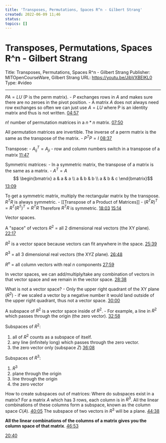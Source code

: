 ```yaml
---
title: 'Transposes, Permutations, Spaces R^n - Gilbert Strang'
created: 2022-06-09 11;46
status:
topics: []
---
```

# Transposes, Permutations, Spaces R^n - Gilbert Strang
Title: Transposes, Permutations, Spaces R^n - Gilbert Strang
Publisher: MITOpenCourseWare, Gilbert Strang
URL: https://youtu.be/JibVXBElKL0
Type: #video

---

$PA=LU$ (P is the perm matrix).
	- $P$ exchanges rows in $A$ and makes sure there are no zeroes in the pivot position.
	- A matrix $A$ does not always need row exchanges so often we can just use $A=LU$ where P is an identity matrix and thus is not written.
[04:57](https://youtu.be/JibVXBElKL0#t=297.58456902098084)

$n!$ number of permutation matrices in a $n*n$ matrix.
[07:50](https://youtu.be/JibVXBElKL0#t=470.56206887411497)

All permutation matrices are invertible. The inverse of a perm matrix is the same as the transpose of the matrix.
	- $P^TP=I$
[08:37](https://youtu.be/JibVXBElKL0#t=517.1975308378753)

Transpose:
	- $A^T_{ij} = A_{ji}$
	- row and column numbers switch in a transpose of a matrix
[11:47](https://youtu.be/JibVXBElKL0#t=707.231536043869)

Symmetric matrices:
	- In a symmetric matrix, the transpose of a matrix is the same as a matrix.
	- $A^T=A$
$$ \begin{bmatrix} a & a & a \\ a & b & b \\ a & b & c \end{bmatrix}$$
[13:09](https://youtu.be/JibVXBElKL0#t=789.5083590972748)

To get a symmetric matrix, multiply the rectangular matrix by the transpose.
$R^TR$ is always symmetric.
	- [[Transpose of a Product of Matrices]]
	- $(R^TR)^T=R^T(R^T)^T=R^TR$
	  Therefore $R^TR$ is symmetric.
[18:03](https://youtu.be/JibVXBElKL0#t=1083.7987678607635)
[15:14](https://youtu.be/JibVXBElKL0#t=914.5636949485016)

Vector spaces.

A "space" of vectors 
$R^2$ = all 2 dimensional real vectors (the XY plane).
[22:17](https://youtu.be/JibVXBElKL0#t=1337.3793751430512)

$R^2$ is a vector space because vectors can fit anywhere in the space.
[25:39](https://youtu.be/JibVXBElKL0#t=1539.4787768893739)

$R^3$ = all 3 dimensional real vectors (the XYZ plane).
[26:48](https://youtu.be/JibVXBElKL0#t=1608.1379490686645)

$R^n$ = all column vectors with real $n$ components
[27:59](https://youtu.be/JibVXBElKL0#t=1679.4171829542236)

In vector spaces, we can add/multiply/take any combination of vectors in that vector space and we remain in the vector space.
[28:38](https://youtu.be/JibVXBElKL0#t=1718.924275076294)

What is not a vector space?
	- Only the upper right quadrant of the XY plane ($R^2$)
		- if we scaled a vector by a negative number it would land outside of the upper right quadrant, thus not a vector space.
[30:00](https://youtu.be/JibVXBElKL0#t=1800.1454689980926)

A subspace of $R^2$ is a vector space inside of $R^2$.
	- For example, a line in $R^2$ which passes through the origin (the zero vector).
[32:58](https://youtu.be/JibVXBElKL0#t=1978.894018066757)

Subspaces of $R^2$:
1. all of $R^2$ counts as a subspace of itself.
2. any line (infinitely long) which passes through the zero vector.
3. the zero vector only (subspace $Z$)
[36:08](https://youtu.be/JibVXBElKL0#t=2168.4631310209807)

Subspaces of $R^3$:
1. $R^3$
2. plane through the origin
3. line through the origin
4. the zero vector

How to create subspaces out of matrices:
Where do subspaces exist in a matrix?
For a matrix $A$ which has 3 rows, each column is in $R^3$. All the linear combinations of these columns form a subspace, known as the column space $C(A)$.
[40:05](https://youtu.be/JibVXBElKL0#t=2405.3516880076295)
The subspace of two vectors in $R^3$ will be a plane.
[44:38](https://youtu.be/JibVXBElKL0#t=2678.7836720247956)

**All the linear combinations of the columns of a matrix gives you the column space of that matrix**.
[46:53](https://youtu.be/JibVXBElKL0#t=2813.2069480629425)


[20:40](https://youtu.be/JibVXBElKL0#t=1240.843437108719)


